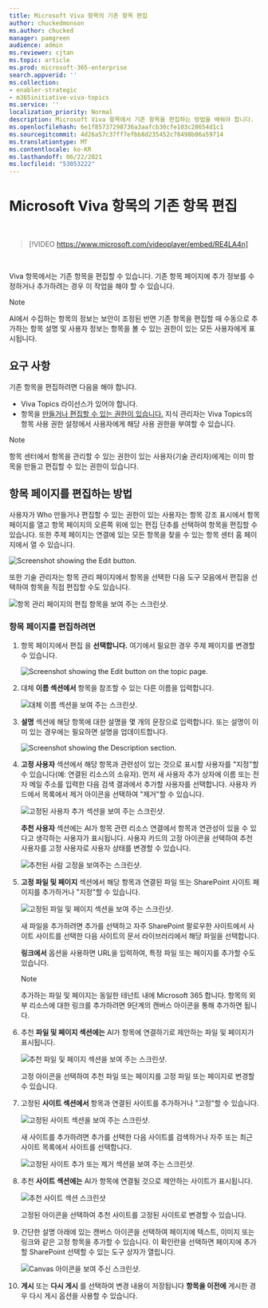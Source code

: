 ```yaml
---
title: Microsoft Viva 항목의 기존 항목 편집
author: chuckedmonson
ms.author: chucked
manager: pamgreen
audience: admin
ms.reviewer: cjtan
ms.topic: article
ms.prod: microsoft-365-enterprise
search.appverid: ''
ms.collection:
- enabler-strategic
- m365initiative-viva-topics
ms.service: ''
localization_priority: Normal
description: Microsoft Viva 항목에서 기존 항목을 편집하는 방법을 배워야 합니다.
ms.openlocfilehash: 6e1f85737298736a3aafcb30cfe103c28654d1c1
ms.sourcegitcommit: 4d26a57c37ff7efbb8d235452c78498b06a59714
ms.translationtype: MT
ms.contentlocale: ko-KR
ms.lasthandoff: 06/22/2021
ms.locfileid: "53053222"
---
```

# <a name="edit-an-existing-topic-in-microsoft-viva-topics"></a>Microsoft Viva 항목의 기존 항목 편집 

</br>

> [!VIDEO https://www.microsoft.com/videoplayer/embed/RE4LA4n]  

</br>

Viva 항목에서는 기존 항목을 편집할 수 있습니다. 기존 항목 페이지에 추가 정보를 수정하거나 추가하려는 경우 이 작업을 해야 할 수 있습니다. 

> [!Note] 
> AI에서 수집하는 항목의 정보는 보안이 조정된 반면 기존 항목을 편집할 때 수동으로 추가하는 항목 설명 및 사용자 정보는 항목을 볼 수 있는 권한이 있는 모든 사용자에게 표시됩니다. [](topic-experiences-security-trimming.md) 

## <a name="requirements"></a>요구 사항

기존 항목을 편집하려면 다음을 해야 합니다.
- Viva Topics 라이선스가 있어야 합니다.
- 항목을 [만들거나 편집할 수 있는 권한이 있습니다.](./topic-experiences-user-permissions.md) 지식 관리자는 Viva Topics의 항목 사용 권한 설정에서 사용자에게 해당 사용 권한을 부여할 수 있습니다. 

> [!Note] 
> 항목 센터에서 항목을 관리할 수 있는 권한이 있는 사용자(기술 관리자)에게는 이미 항목을 만들고 편집할 수 있는 권한이 있습니다.

## <a name="how-to-edit-a-topic-page"></a>항목 페이지를 편집하는 방법

사용자가 Who  만들거나 편집할 수 있는 권한이 있는 사용자는 항목 강조 표시에서 항목 페이지를 열고  항목 페이지의 오른쪽 위에 있는 편집 단추를 선택하여 항목을 편집할 수 있습니다. 또한 주제 페이지는 연결에 있는 모든 항목을 찾을 수 있는 항목 센터 홈 페이지에서 열 수 있습니다.

   ![Screenshot showing the Edit button.](../media/knowledge-management/edit-button.png) </br> 

또한 기술 관리자는 항목 관리 페이지에서  항목을 선택한 다음 도구 모음에서 편집을  선택하여 항목을 직접 편집할 수도 있습니다.

   ![항목 관리 페이지의 편집 항목을 보여 주는 스크린샷.](../media/knowledge-management/manage-topics-edit.png)

### <a name="to-edit-a-topic-page"></a>항목 페이지를 편집하려면

1. 항목 페이지에서 편집 을 **선택합니다.** 여기에서 필요한 경우 주제 페이지를 변경할 수 있습니다.

   ![Screenshot showing the Edit button on the topic page.](../media/knowledge-management/topic-page-edit.png)  


2. 대체 **이름 섹션에서** 항목을 참조할 수 있는 다른 이름을 입력합니다. 

    ![대체 이름 섹션을 보여 주는 스크린샷.](../media/knowledge-management/alt-names.png)

3. **설명** 섹션에 해당 항목에 대한 설명을 몇 개의 문장으로 입력합니다. 또는 설명이 이미 있는 경우에는 필요하면 설명을 업데이트합니다.

    ![Screenshot showing the Description section.](../media/knowledge-management/description.png)</br>

4. **고정 사용자** 섹션에서 해당 항목과 관련성이 있는 것으로 표시할 사용자를 "지정"할 수 있습니다(예: 연결된 리소스의 소유자). 먼저 새 사용자 추가 상자에  이름 또는 전자 메일 주소를 입력한 다음 검색 결과에서 추가할 사용자를 선택합니다. 사용자 카드에서 목록에서 제거 아이콘을  선택하여 "제거"할 수 있습니다.
 
    ![고정된 사용자 추가 섹션을 보여 주는 스크린샷.](../media/knowledge-management/pinned-people.png)</br>

    **추천 사용자** 섹션에는 AI가 항목 관련 리소스 연결에서 항목과 연관성이 있을 수 있다고 생각하는 사용자가 표시됩니다. 사용자 카드의 고정 아이콘을 선택하여 추천 사용자를 고정 사용자로 사용자 상태를 변경할 수 있습니다.

   ![추천된 사람 고정을 보여주는 스크린샷.](../media/knowledge-management/suggested-people.png)

5. **고정 파일 및 페이지** 섹션에서 해당 항목과 연결된 파일 또는 SharePoint 사이트 페이지를 추가하거나 "지정"할 수 있습니다.

   ![고정된 파일 및 페이지 섹션을 보여 주는 스크린샷.](../media/knowledge-management/pinned-files-and-pages.png)
 
    새 파일을 추가하려면 추가를 선택하고 자주 SharePoint 팔로우한 사이트에서 사이트 사이트를 선택한 다음 사이트의 문서 라이브러리에서 해당 파일을 선택합니다.

    **링크에서** 옵션을 사용하면 URL을 입력하여, 특정 파일 또는 페이지를 추가할 수도 있습니다. 

   > [!Note] 
   > 추가하는 파일 및 페이지는 동일한 테넌트 내에 Microsoft 365 합니다. 항목의 외부 리소스에 대한 링크를 추가하려면 9단계의 캔버스 아이콘을 통해 추가하면 됩니다.

6. 추천 **파일 및 페이지 섹션에는** AI가 항목에 연결하기로 제안하는 파일 및 페이지가 표시됩니다.

   ![추천 파일 및 페이지 섹션을 보여 주는 스크린샷.](../media/knowledge-management/suggested-files-and-pages.png)

    고정 아이콘을 선택하여 추천 파일 또는 페이지를 고정 파일 또는 페이지로 변경할 수 있습니다.

7.  고정된 **사이트 섹션에서** 항목과 연결된 사이트를 추가하거나 "고정"할 수 있습니다. 

    ![고정된 사이트 섹션을 보여 주는 스크린샷.](../media/knowledge-management/pinned-sites-section.png)

    새 사이트를 추가하려면  추가를 선택한 다음 사이트를 검색하거나 자주 또는 최근 사이트 목록에서 사이트를 선택합니다.
    
    ![고정된 사이트 추가 또는 제거 섹션을 보여 주는 스크린샷.](../media/knowledge-management/add-or-remove-pinned-sites.png)

8. 추천 **사이트 섹션에는** AI가 항목에 연결될 것으로 제안하는 사이트가 표시됩니다. 

   ![추천 사이트 섹션 스크린샷](../media/knowledge-management/suggested-sites-section.png)  

    고정된 아이콘을 선택하여 추천 사이트를 고정된 사이트로 변경할 수 있습니다.


<!---

7.  The <b>Related sites</b> section shows sites that have information about the topic. 

    ![Related sites section](../media/knowledge-management/related-sites.png)</br>

    You can add a related site by selecting <b>Add</b> and then either searching for the site, or selecting it from your list of Frequent or Recent sites.</br>
    
    ![Select a site](../media/knowledge-management/sites.png)</br>

8. The <b>Related topics</b> section shows connections that exists between topics. You can add a connection to a different topic by selecting the <b>Connect to a related topic</b> button, and then typing the name of the related topic, and selecting it from the search results. 

   ![Related topics section](../media/knowledge-management/related-topic.png)</br>  

    You can then give a description of how the topics are related, and select <b>Update</b>.</br>

   ![Related topics description](../media/knowledge-management/related-topics-update.png)</br> 

   The related topic you added will display as a connected topic.

   ![Related topics connected](../media/knowledge-management/related-topics-final.png)</br> 

   To remove a related topic, select the topic you want to remove, then select the <b>Remove topic</b> icon.</br>
 
   ![Remove related topic](../media/knowledge-management/remove-related.png)</br>  

   Then select <b>Remove</b>.</br>

   ![Confirm remove](../media/knowledge-management/remove-related-confirm.png)</br> 

--->

9. 간단한 설명 아래에 있는 캔버스 아이콘을 선택하여 페이지에 텍스트, 이미지 또는 링크와 같은 고정 항목을 추가할 수 있습니다. 이 확인란을 선택하면 페이지에 추가할 SharePoint 선택할 수 있는 도구 상자가 열립니다.

   ![Canvas 아이콘을 보여 주신 스크린샷.](../media/knowledge-management/webpart-library.png)


10. **게시** 또는 **다시 게시** 를 선택하여 변경 내용이 저장됩니다 **항목을 이전에** 게시한 경우 다시 게시 옵션을 사용할 수 있습니다.





